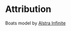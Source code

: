 # Attribution

Boats model by [Alstra Infinite](https://assetstore.unity.com/packages/3d/vehicles/sea/boats-polypack-189866)
